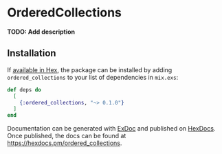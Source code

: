 # OrderedCollections

**TODO: Add description**

## Installation

If [available in Hex](https://hex.pm/docs/publish), the package can be installed
by adding `ordered_collections` to your list of dependencies in `mix.exs`:

```elixir
def deps do
  [
    {:ordered_collections, "~> 0.1.0"}
  ]
end
```

Documentation can be generated with [ExDoc](https://github.com/elixir-lang/ex_doc)
and published on [HexDocs](https://hexdocs.pm). Once published, the docs can
be found at <https://hexdocs.pm/ordered_collections>.

